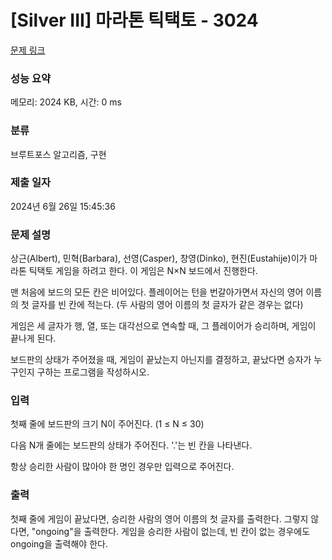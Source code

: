 # [Silver III] 마라톤 틱택토 - 3024 

[문제 링크](https://www.acmicpc.net/problem/3024) 

### 성능 요약

메모리: 2024 KB, 시간: 0 ms

### 분류

브루트포스 알고리즘, 구현

### 제출 일자

2024년 6월 26일 15:45:36

### 문제 설명

<p>상근(Albert), 민혁(Barbara), 선영(Casper), 창영(Dinko), 현진(Eustahije)이가 마라톤 틱택토 게임을 하려고 한다. 이 게임은 N×N 보드에서 진행한다.</p>

<p>맨 처음에 보드의 모든 칸은 비어있다. 플레이어는 턴을 번갈아가면서 자신의 영어 이름의 첫 글자를 빈 칸에 적는다. (두 사람의 영어 이름의 첫 글자가 같은 경우는 없다)</p>

<p>게임은 세 글자가 행, 열, 또는 대각선으로 연속할 때, 그 플레이어가 승리하며, 게임이 끝나게 된다.</p>

<p>보드판의 상태가 주어졌을 때, 게임이 끝났는지 아닌지를 결정하고, 끝났다면 승자가 누구인지 구하는 프로그램을 작성하시오.</p>

### 입력 

 <p>첫째 줄에 보드판의 크기 N이 주어진다. (1 ≤ N ≤ 30)</p>

<p>다음 N개 줄에는 보드판의 상태가 주어진다. '.'는 빈 칸을 나타낸다.</p>

<p>항상 승리한 사람이 많아야 한 명인 경우만 입력으로 주어진다. </p>

### 출력 

 <p>첫째 줄에 게임이 끝났다면, 승리한 사람의 영어 이름의 첫 글자를 출력한다. 그렇지 않다면, "ongoing"을 출력한다. 게임을 승리한 사람이 없는데, 빈 칸이 없는 경우에도 ongoing을 출력해야 한다.</p>

